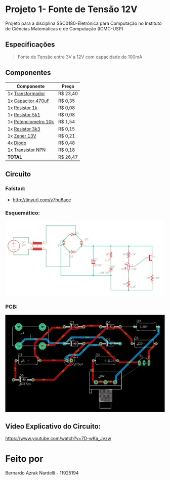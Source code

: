 # Projeto 1- Fonte de Tensão 12V

Projeto para a disciplina SSC0180-Eletrônica para Computação no Instituto de Ciências Matemáticas e de Computação (ICMC-USP)

## Especificações

> Fonte de Tensão entre 3V a 12V com capacidade de 100mA

## Componentes

| Componente                                                   | Preço    |
| ------------------------------------------------------------ | -------- |
| 1x [Transformador](https://www.baudaeletronica.com.br/transformador-trafo-12v-12v-500ma-110-220vac.html) | R$ 23,40 |
| 1x [Capacitor 470uF](https://www.baudaeletronica.com.br/capacitor-eletrolitico-470uf-25v.html) | R$ 0,35  |
| 1x [Resistor 1k](https://www.baudaeletronica.com.br/resistor-1k-5-1-4w.html) | R$ 0,08  |
| 1x [Resistor 5k1](https://www.baudaeletronica.com.br/resistor-5k1-5-1-4w.html) | R$ 0,08  |
| 1x [Potenciometro 10k](https://www.baudaeletronica.com.br/potenciometro-linear-de-10k-10000.html) | R$ 1,54  |
| 1x [Resistor 3k3](https://www.baudaeletronica.com.br/resistor-3k3-1-2w.html) | R$ 0,15  |
| 1x [Zener 13V](https://www.baudaeletronica.com.br/diodo-zener-1n4743-13v-1w.html) | R$ 0,21  |
| 4x [Diodo](https://www.baudaeletronica.com.br/diodo-1n4007.html) | R$ 0,48  |
| 1x [Transistor NPN](https://www.baudaeletronica.com.br/transistor-npn-bc337.html) | R$ 0,18  |
| **TOTAL**                                                    | R$ 26,47 |

## Circuito

### Falstad:

- http://tinyurl.com/y7hu6ace

### Esquemático:

![](esquematico.png)

### PCB:

![](PCB.png)

## Video Explicativo do Circuito:
https://www.youtube.com/watch?v=7D-wKa_Jvzw

# Feito por
Bernardo Azrak Nardelli - 11925194
